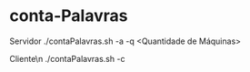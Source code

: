 # conta-Palavras
Servidor
./contaPalavras.sh -a <arquivo> -q <Quantidade de Máquinas>

Cliente\n
./contaPalavras.sh -c <Ip do Servidor>
